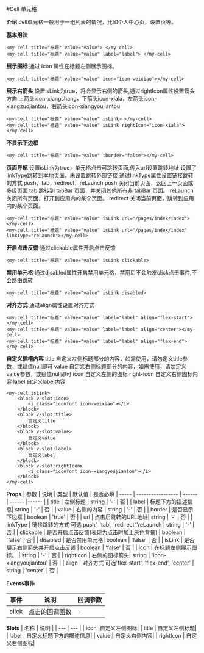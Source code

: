 #Cell 单元格

**介绍**
cell单元格一般用于一组列表的情况，比如个人中心页，设置页等。

**基本用法**
```
<my-cell title="标题" value="value"> </my-cell>
<my-cell title="标题" value="value" label="label"> </my-cell>
```

**展示图标**
通过 icon 属性在标题左侧展示图标。
```
<my-cell title="标题" value="value" icon="icon-weixiao"></my-cell>
```

**展示右箭头**
设置isLink为true，将会显示右侧的箭头,通过rightIcon属性设置箭头方向
上箭头icon-xiangshang，下箭头icon-xiala，左箭头icon-xiangzuojiantou，右箭头icon-xiangyoujiantou
```
<my-cell title="标题" value="value" isLink> </my-cell>
<my-cell title="标题" value="value" isLink rightIcon="icon-xiala"> </my-cell>
```

**不显示下边框**
```
<my-cell title="标题" value="value" :border="false"></my-cell>
```

**页面导航**
设置isLink为true，单元格点击可跳转页面,传入url设置跳转地址
设置了linkType跳转到本地页面，未设置跳转外部链接
通过linkType属性设置链接跳转的方式 push，tab，redirect，reLaunch
push 关闭当前页面，返回上一页面或多级页面
tab 跳转到 tabBar 页面，并关闭其他所有非 tabBar 页面。 
reLaunch 关闭所有页面，打开到应用内的某个页面。 
redirect 关闭当前页面，跳转到应用内的某个页面。
```
<my-cell title="标题" value="value" isLink url="/pages/index/index"></my-cell>
<my-cell title="标题" value="value" isLink url="/pages/index/index" linkType="reLaunch"></my-cell>
```

**开启点击反馈**
通过clickable属性开启点击反馈
```
<my-cell title="标题" value="value" isLink clickable>
```

**禁用单元格**
通过disabled属性开启禁用单元格，禁用后不会触发click点击事件,不会路由跳转
```
<my-cell title="标题" value="value" isLink disabled>
```

**对齐方式**
通过align属性设置对齐方式
```
<my-cell title="标题" value="value" label="label" align="flex-start"></my-cell>
<my-cell title="标题" value="value" label="label" align="center"></my-cell>
<my-cell title="标题" value="value" label="label" align="flex-end"></my-cell>
```

**自定义插槽内容**
title	自定义左侧标题部分的内容，如需使用，请勿定义title参数，或赋值null即可
value	自定义右侧标题部分的内容，如需使用，请勿定义value参数，或赋值null即可
icon	自定义左侧的图标
right-icon	自定义右侧图标内容
label	自定义label内容
```
<my-cell isLink>
	<block v-slot:icon>
		<i class="iconfont icon-weixiao"></i>
	</block>
	<block v-slot:title>
		自定义title
	</block>
	<block v-slot:value>
		自定义value
	</block>
	<block v-slot:label>
		自定义label
	</block>
	<block v-slot:rightIcon>
		<i class="iconfont icon-xiangyoujiantou"></i>
	</block>
</my-cell>
```


**Props**
| 参数 | 说明 | 类型 | 默认值 | 是否必填
| ----- | ----------------- | ------ | ------ |------ |
| title | 左侧标题  | string | '-' | 否 |
| label | 标题下方的描述信息| string | '-' | 否 |
| value | 右侧的内容 | string | '-' | 否 |
| border | 是否显示下边框 | boolean | 'true' | 否 |
| url | 点击后跳转的URL地址| string | '-' | 否 |
| linkType | 链接跳转的方式 可选 push', 'tab', 'redirect','reLaunch | string | '-' | 否 |
| clickable | 是否开启点击反馈(表现为点击时加上灰色背景) | boolean | 'false' | 否 |
| disabled | 是否禁用单元格| boolean | 'false' | 否 |
| isLink | 是否展示右侧箭头并开启点击反馈 | boolean | 'false' | 否 |
| icon | 在标题左侧展示图标。 | string | '-' | 否 |
| rightIcon | 右侧的图标箭头| string | 'icon-xiangyoujiantou' | 否 |
| align | 对齐方式 可选'flex-start', 'flex-end', 'center' | string | 'center' | 否 |


**Events事件**

| 事件 | 说明 | 回调参数
| ----- | ----------------- | ----- |
| click |  点击的回调函数 | - |

**Slots**
| 名称 | 说明 |
| --- | --- |
| icon |自定义左侧图标|
| title |	自定义左侧标题|
| label |	自定义标题下方的描述信息|
| value |	自定义右侧内容|
| rightIcon |	自定义右侧图标|
